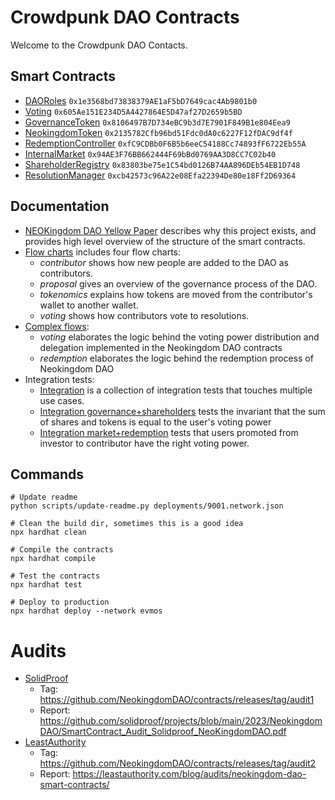 # Crowdpunk DAO Contracts

Welcome to the Crowdpunk DAO Contacts.

## Smart Contracts

- [DAORoles](https://escan.live/address/0x1e3568bd73838379AE1aF5bD7649cac4Ab9801b0) `0x1e3568bd73838379AE1aF5bD7649cac4Ab9801b0`
- [Voting](https://escan.live/address/0x605Ae151E234D5A4427864E5D47af27D2659b5BD) `0x605Ae151E234D5A4427864E5D47af27D2659b5BD`
- [GovernanceToken](https://escan.live/address/0x8106497B7D734eBC9b3d7E7901F849B1e804Eea9) `0x8106497B7D734eBC9b3d7E7901F849B1e804Eea9`
- [NeokingdomToken](https://escan.live/address/0x2135782Cfb96bd51Fdc0dA0c6227F12fDAC9df4f) `0x2135782Cfb96bd51Fdc0dA0c6227F12fDAC9df4f`
- [RedemptionController](https://escan.live/address/0xfC9CDBb0F6B5b6eeC54188Cc74893fF6722Eb55A) `0xfC9CDBb0F6B5b6eeC54188Cc74893fF6722Eb55A`
- [InternalMarket](https://escan.live/address/0x94AE3F76BB662444F69bBd0769AA3D8CC7C02b40) `0x94AE3F76BB662444F69bBd0769AA3D8CC7C02b40`
- [ShareholderRegistry](https://escan.live/address/0x83803be75e1C54bd0126B74AA896DEb54EB1D748) `0x83803be75e1C54bd0126B74AA896DEb54EB1D748`
- [ResolutionManager](https://escan.live/address/0xcb42573c96A22e08Efa22394De80e18Ff2D69364) `0xcb42573c96A22e08Efa22394De80e18Ff2D69364`

## Documentation

- [NEOKingdom DAO Yellow Paper](./docs/yellowpaper/yellowpaper.md) describes why this project exists, and provides high level overview of the structure of the smart contracts.
- [Flow charts](./docs/flowcharts) includes four flow charts:
  - _contributor_ shows how new people are added to the DAO as contributors.
  - _proposal_ gives an overview of the governance process of the DAO.
  - _tokenomics_ explains how tokens are moved from the contributor's wallet to another wallet.
  - _voting_ shows how contributors vote to resolutions.
- [Complex flows](./docs/complex_flows):
  - _voting_ elaborates the logic behind the voting power distribution and delegation implemented in the Neokingdom DAO contracts
  - _redemption_ elaborates the logic behind the redemption process of Neokingdom DAO
- Integration tests:
  - [Integration](./test/Integration.ts) is a collection of integration tests that touches multiple use cases.
  - [Integration governance+shareholders](./test/IntegrationGovernanceShareholders.ts) tests the invariant that the sum of shares and tokens is equal to the user's voting power
  - [Integration market+redemption](./test/IntegrationInternalMarketRedemptionController.ts) tests that users promoted from investor to contributor have the right voting power.

## Commands

```
# Update readme
python scripts/update-readme.py deployments/9001.network.json
```

```
# Clean the build dir, sometimes this is a good idea
npx hardhat clean

# Compile the contracts
npx hardhat compile

# Test the contracts
npx hardhat test

# Deploy to production
npx hardhat deploy --network evmos
```

# Audits

- [SolidProof](https://solidproof.io/)
  - Tag: https://github.com/NeokingdomDAO/contracts/releases/tag/audit1
  - Report: https://github.com/solidproof/projects/blob/main/2023/NeokingdomDAO/SmartContract_Audit_Solidproof_NeoKingdomDAO.pdf
- [LeastAuthority](https://leastauthority.com)
  - Tag: https://github.com/NeokingdomDAO/contracts/releases/tag/audit2
  - Report: https://leastauthority.com/blog/audits/neokingdom-dao-smart-contracts/
